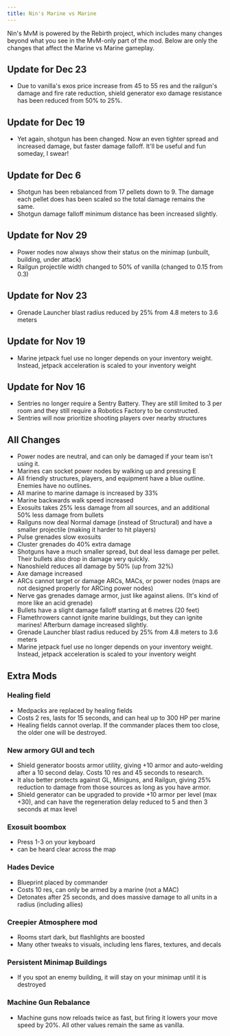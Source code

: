 ```yaml
---
title: Nin's Marine vs Marine
---
```

Nin's MvM is powered by the Rebirth project, which includes many changes beyond what you see in the MvM-only part of the mod. 
Below are only the changes that affect the Marine vs Marine gameplay.

## Update for Dec 23

* Due to vanilla's exos price increase from 45 to 55 res and the railgun's damage and fire rate reduction, shield generator exo damage resistance has been reduced from 50% to 25%.

## Update for Dec 19

* Yet again, shotgun has been changed. Now an even tighter spread and increased damage, but faster damage falloff. It'll be useful and fun someday, I swear!

## Update for Dec 6

* Shotgun has been rebalanced from 17 pellets down to 9. The damage each pellet does has been scaled so the total damage remains the same. 
* Shotgun damage falloff minimum distance has been increased slightly.

## Update for Nov 29

* Power nodes now always show their status on the minimap (unbuilt, building, under attack)
* Railgun projectile width changed to 50% of vanilla (changed to 0.15 from  0.3)

## Update for Nov 23

* Grenade Launcher blast radius reduced by 25% from 4.8 meters to 3.6 meters

## Update for Nov 19

* Marine jetpack fuel use no longer depends on your inventory weight. Instead, jetpack acceleration is scaled to your inventory weight

## Update for Nov 16

* Sentries no longer require a Sentry Battery. They are still limited to 3 per room and they still require a Robotics Factory to be constructed.
* Sentries will now prioritize shooting players over nearby structures

## All Changes
* Power nodes are neutral, and can only be damaged if your team isn't using it.
* Marines can socket power nodes by walking up and pressing E
* All friendly structures, players, and equipment have a blue outline. Enemies have no outlines.
* All marine to marine damage is increased by 33%
* Marine backwards walk speed increased
* Exosuits takes 25% less damage from all sources, and an additional 50% less damage from bullets
* Railguns now deal Normal damage (instead of Structural) and have a smaller projectile (making it harder to hit players)
* Pulse grenades slow exosuits
* Cluster grenades do 40% extra damage
* Shotguns have a much smaller spread, but deal less damage per pellet. Their bullets also drop in damage very quickly.
* Nanoshield reduces all damage by 50% (up from 32%)
* Axe damage increased
* ARCs cannot target or damage ARCs, MACs, or power nodes (maps are not designed properly for ARCing power nodes)
* Nerve gas grenades damage armor, just like against aliens. (It's kind of more like an acid grenade)
* Bullets have a slight damage falloff starting at 6 metres (20 feet)
* Flamethrowers cannot ignite marine buildings, but they can ignite marines! Afterburn damage increased slightly. 
* Grenade Launcher blast radius reduced by 25% from 4.8 meters to 3.6 meters
* Marine jetpack fuel use no longer depends on your inventory weight. Instead, jetpack acceleration is scaled to your inventory weight

## Extra Mods
### Healing field
* Medpacks are replaced by healing fields
* Costs 2 res, lasts for 15 seconds, and can heal up to 300 HP per marine
* Healing fields cannot overlap. If the commander places them too close, the older one will be destroyed.

### New armory GUI and tech
* Shield generator boosts armor utility, giving +10 armor and auto-welding after a 10 second delay. Costs 10 res and 45 seconds to research.
* It also better protects against GL, Miniguns, and Railgun, giving 25% reduction to damage from those sources as long as you have armor.
* Shield generator can be upgraded to provide +10 armor per level (max +30), and can have the regeneration delay reduced to 5 and then 3 seconds at max level

### Exosuit boombox 
* Press 1-3 on your keyboard
* can be heard clear across the map

### Hades Device
* Blueprint placed by commander
* Costs 10 res, can only be armed by a marine (not a MAC)
* Detonates after 25 seconds, and does massive damage to all units in a radius (including allies)

### Creepier Atmosphere mod
* Rooms start dark, but flashlights are boosted
* Many other tweaks to visuals, including lens flares, textures, and decals

### Persistent Minimap Buildings
* If you spot an enemy building, it will stay on your minimap until it is destroyed

### Machine Gun Rebalance
* Machine guns now reloads twice as fast, but firing it lowers your move speed by 20%. All other values remain the same as vanilla.
